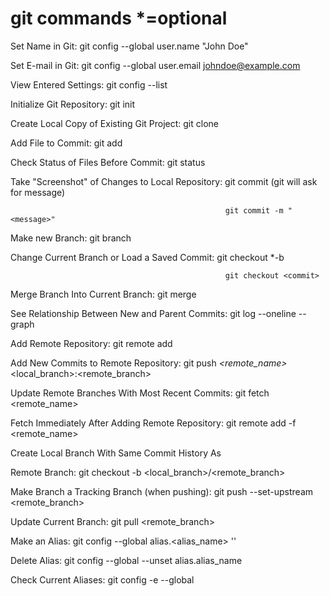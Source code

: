 # git commands *=optional 



Set Name in Git:                                    git config --global user.name "John Doe"

Set E-mail in Git:                                  git config --global user.email johndoe@example.com

View Entered Settings:                              git config --list

Initialize Git Repository:                          git init

Create Local Copy of Existing Git Project:          git clone <path>
  
Add File to Commit:                                 git add <filename>
  
Check Status of Files Before Commit:                git status

Take "Screenshot" of Changes to Local Repository:   git commit       (git will ask for message)

                                                    git commit -m "<message>"
                                                    
Make new Branch:                                    git branch <branchname>
  
Change Current Branch or Load a Saved Commit:       git checkout *-b <branchname> 
  
                                                    git checkout <commit>
                                                    
Merge Branch Into Current Branch:                   git merge <mergedFromBranchName>
  
See Relationship Between New and Parent Commits:    git log --oneline --graph

Add Remote Repository:                              git remote add <name><url>
  
Add New Commits to Remote Repository:               git push *<remote_name>*<local_branch>:<remote_branch>

Update Remote Branches With Most Recent Commits:    git fetch <remote_name>

Fetch Immediately After Adding Remote Repository:   git remote add -f <remote_name><url>
  
Create Local Branch With Same Commit History As 

  Remote Branch:                                    git checkout -b <local_branch><remote>/<remote_branch>
  
Make Branch a Tracking Branch (when pushing):       git push --set-upstream <remote><remote_branch>
  
Update Current Branch:                              git pull *<remote>*<remote_branch>
  
Make an Alias:                                      git config --global alias.<alias_name> '<command>'

Delete Alias:                                       git config --global --unset alias.alias_name

Check Current Aliases:                              git config -e --global

